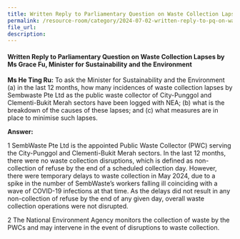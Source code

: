```yaml
---
title: Written Reply to Parliamentary Question on Waste Collection Lapses 
permalink: /resource-room/category/2024-07-02-written-reply-to-pq-on-waste-collection-lapses
file_url:
description:
---
```

 
#### Written Reply to Parliamentary Question on Waste Collection Lapses by Ms Grace Fu, Minister for Sustainability and the Environment

**Ms He Ting Ru:** To ask the Minister for Sustainability and the Environment (a) in the last 12 months, how many incidences of waste collection lapses by Sembwaste Pte Ltd as the public waste collector of City-Punggol and Clementi-Bukit Merah sectors have been logged with NEA; (b) what is the breakdown of the causes of these lapses; and (c) what measures are in place to minimise such lapses.  

**Answer:**

1 SembWaste Pte Ltd is the appointed Public Waste Collector (PWC) serving the City-Punggol and Clementi-Bukit Merah sectors. In the last 12 months, there were no waste collection disruptions, which is defined as non-collection of refuse by the end of a scheduled collection day. However, there were temporary delays to waste collection in May 2024, due to a spike in the number of SembWaste’s workers falling ill coinciding with a wave of COVID-19 infections at that time. As the delays did not result in any non-collection of refuse by the end of any given day, overall waste collection operations were not disrupted.  

2 The National Environment Agency monitors the collection of waste by the PWCs and may intervene in the event of disruptions to waste collection.  
